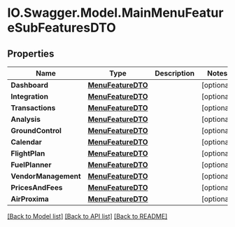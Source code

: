 # IO.Swagger.Model.MainMenuFeatureSubFeaturesDTO
## Properties

Name | Type | Description | Notes
------------ | ------------- | ------------- | -------------
**Dashboard** | [**MenuFeatureDTO**](MenuFeatureDTO.md) |  | [optional] 
**Integration** | [**MenuFeatureDTO**](MenuFeatureDTO.md) |  | [optional] 
**Transactions** | [**MenuFeatureDTO**](MenuFeatureDTO.md) |  | [optional] 
**Analysis** | [**MenuFeatureDTO**](MenuFeatureDTO.md) |  | [optional] 
**GroundControl** | [**MenuFeatureDTO**](MenuFeatureDTO.md) |  | [optional] 
**Calendar** | [**MenuFeatureDTO**](MenuFeatureDTO.md) |  | [optional] 
**FlightPlan** | [**MenuFeatureDTO**](MenuFeatureDTO.md) |  | [optional] 
**FuelPlanner** | [**MenuFeatureDTO**](MenuFeatureDTO.md) |  | [optional] 
**VendorManagement** | [**MenuFeatureDTO**](MenuFeatureDTO.md) |  | [optional] 
**PricesAndFees** | [**MenuFeatureDTO**](MenuFeatureDTO.md) |  | [optional] 
**AirProxima** | [**MenuFeatureDTO**](MenuFeatureDTO.md) |  | [optional] 

[[Back to Model list]](../README.md#documentation-for-models) [[Back to API list]](../README.md#documentation-for-api-endpoints) [[Back to README]](../README.md)

